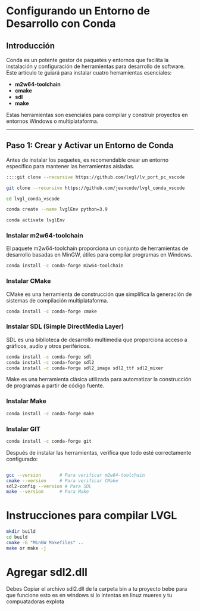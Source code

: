 # Configurando un Entorno de Desarrollo con Conda

## Introducción
Conda es un potente gestor de paquetes y entornos que facilita la instalación y configuración de herramientas para desarrollo de software. Este artículo te guiará para instalar cuatro herramientas esenciales:

- **m2w64-toolchain**
- **cmake**
- **sdl**
- **make**

Estas herramientas son esenciales para compilar y construir proyectos en entornos Windows o multiplataforma.

---

## Paso 1: Crear y Activar un Entorno de Conda

Antes de instalar los paquetes, es recomendable crear un entorno específico para mantener las herramientas aisladas.

```bash
::::git clone --recursive https://github.com/lvgl/lv_port_pc_vscode

git clone --recursive https://github.com/jeancode/lvgl_conda_vscode

cd lvgl_conda_vscode

conda create --name lvglEnv python=3.9

conda activate lvglEnv
```

### Instalar m2w64-toolchain
El paquete m2w64-toolchain proporciona un conjunto de herramientas de desarrollo basadas en MinGW, útiles para compilar programas en Windows.
```bash
conda install -c conda-forge m2w64-toolchain
```
### Instalar CMake
CMake es una herramienta de construcción que simplifica la generación de sistemas de compilación multiplataforma.
```bash
conda install -c conda-forge cmake
```
### Instalar SDL (Simple DirectMedia Layer)
SDL es una biblioteca de desarrollo multimedia que proporciona acceso a gráficos, audio y otros periféricos.
```bash
conda install -c conda-forge sdl
conda install -c conda-forge sdl2
conda install -c conda-forge sdl2_image sdl2_ttf sdl2_mixer
```
Make es una herramienta clásica utilizada para automatizar la construcción de programas a partir de código fuente.
### Instalar Make
```bash
conda install -c conda-forge make
```


### Instalar GIT
```bash
conda install -c conda-forge git
```

Después de instalar las herramientas, verifica que todo esté correctamente configurado:
```bash

gcc --version       # Para verificar m2w64-toolchain
cmake --version     # Para verificar CMake
sdl2-config --version # Para SDL
make --version      # Para Make

```

# Instrucciones para compilar LVGL


```bash
mkdir build
cd build
cmake -G "MinGW Makefiles" ..
make or make -j
```

# Agregar sdl2.dll

Debes Copiar el archivo sdl2.dll de la carpeta bin a tu proyecto bebe para que  funcione esto es en windows  si lo intentas en linuz mueres y tu  compuatadoras explota
